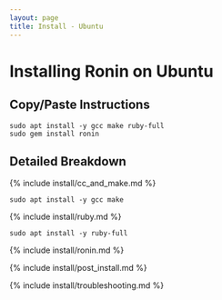 ```yaml
---
layout: page
title: Install - Ubuntu
---
```


# Installing Ronin on Ubuntu

## Copy/Paste Instructions

```shell
sudo apt install -y gcc make ruby-full
sudo gem install ronin
```

## Detailed Breakdown

{% include install/cc_and_make.md %}

```shell
sudo apt install -y gcc make
```

{% include install/ruby.md %}

```shell
sudo apt install -y ruby-full
```

{% include install/ronin.md %}

{% include install/post_install.md %}

{% include install/troubleshooting.md %}
